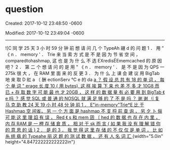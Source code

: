 # question

Created: 2017-10-12 23:48:50 -0600

Modified: 2017-10-12 23:49:04 -0600

---

![C 同 学 25 天 3 小 时 59 分 钟 前 想 请 问 几 个 TypeAh 翮 d 的 问 题 1 ． 用 " 《 n ． memory ' ． Trie 来 当 索 方 式 是 不 是 因 为 节 省 空 间 ， comparedtohashmap, 这 也 是 为 什 么 不 选 EXredisÉEmemcached 的 原 因 吧？ 2 ． 第 二 个 想 请 问 的 是 用 " 《 n ． memory ' ． 是 不 是 因 为 QPS 一 275k 很 大 ， 在 RAM 里 面 来 的 反 更 3 ． 为 什 么 上 课 会 建 议 用 BigTab 地 来 取 D 舡 a 〔 酬 ectionServ ℃ e 的 da [ a ？ 假 设 总 共 有 18 的 单 词 ， 每 个 单 词 " erage 长 度 10 { 用 bytes), 这 样 挨 算 下 来 也 差 不 多 才 10G8 而 已 + 存 取 数 字 可 能 最 也 才 20GB ， 这 样 的 数 据 量 有 必 要 用 到 BigTab 《 e 吗 ？ 感 觉 SQL 或 普 通 的 NOSQL 就 满 足 够 的 了 不 是 吗 ？ 谢 谢 刂 复 马 克 助 教 24 天 19 小 时 48 分 钟 前 1 ． E"in-memory"Trie*E 比 于 Hashmap 空 间省， 另 一 个 方 面 是 hashmap 不 支 捋 前 查 询 ， 另 夕 卜 俪 可 能 这 里 理 諂 有 误 ， Red 《 s 和 mem 囝 〔 hed 的 数 据 也 存 在 内 里 ， 内 存 RAM 是 一 柙 存 储 倉 质 ， 相 对 于 sk 而 言 { 如 果 我 没 有 理 解 错 你 的 意 思 的 话 } 2 ． 是 的 3 ． 我 觉 得 这 里 存 储 的 不 仅 仅 是 单 词 ， 比 如 糸 统 翡 的 Typeahe 丽 这 题 的 测 试 数 据 ， 还 有 人 名 词 汇 ](../../media/Steam^JCollection-Typehead-question-image1.png){width="5.0in" height="4.847222222222222in"}




